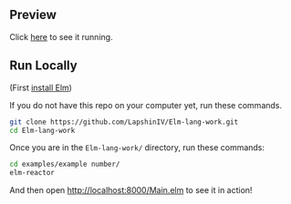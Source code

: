 ## Preview

Click [here](http://evancz.github.io/elm-architecture-tutorial/examples/6) to see it running.


## Run Locally

(First [install Elm](http://elm-lang.org/install))

If you do not have this repo on your computer yet, run these commands.

```bash
git clone https://github.com/LapshinIV/Elm-lang-work.git
cd Elm-lang-work
```

Once you are in the `Elm-lang-work/` directory, run these commands:

```bash
cd examples/example number/
elm-reactor
```

And then open [http://localhost:8000/Main.elm](http://localhost:8000/Main.elm) to see it in action!